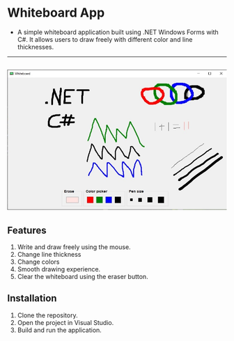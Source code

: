 # Whiteboard App

* A simple whiteboard application built using .NET Windows Forms with C#. It allows users to draw freely with different color and line thicknesses.

---
![Whiteboard Image](WhiteBoardImage.jpg "Whiteboard Image")
---

## Features
1. Write and draw freely using the mouse.
2. Change line thickness
3. Change colors
4. Smooth drawing experience.
5. Clear the whiteboard using the eraser button.

## Installation
1. Clone the repository.
2. Open the project in Visual Studio.
3. Build and run the application. 

